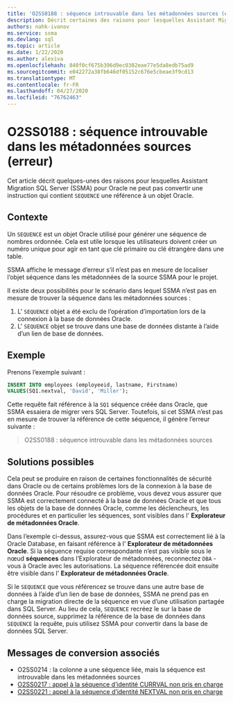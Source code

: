 ```yaml
---
title: 'O2SS0188 : séquence introuvable dans les métadonnées sources (erreur)'
description: Décrit certaines des raisons pour lesquelles Assistant Migration SQL Server (SSMA) pour Oracle ne peut pas convertir une instruction qui contient une référence à un objet de séquence Oracle.
authors: nahk-ivanov
ms.service: ssma
ms.devlang: sql
ms.topic: article
ms.date: 1/22/2020
ms.author: alexiva
ms.openlocfilehash: 840f0cf675b396d9ec0302eae77e5da8edb75ad9
ms.sourcegitcommit: e042272a38fb646df05152c676e5cbeae3f9cd13
ms.translationtype: MT
ms.contentlocale: fr-FR
ms.lasthandoff: 04/27/2020
ms.locfileid: "76762463"
---
```

# <a name="o2ss0188-sequence-not-found-in-source-metadata-error"></a>O2SS0188 : séquence introuvable dans les métadonnées sources (erreur)

Cet article décrit quelques-unes des raisons pour lesquelles Assistant Migration SQL Server (SSMA) pour Oracle ne peut pas convertir une instruction qui contient `SEQUENCE` une référence à un objet Oracle.

## <a name="background"></a>Contexte

Un `SEQUENCE` est un objet Oracle utilisé pour générer une séquence de nombres ordonnée. Cela est utile lorsque les utilisateurs doivent créer un numéro unique pour agir en tant que clé primaire ou clé étrangère dans une table.

SSMA affiche le message d’erreur s’il n’est pas en mesure de localiser l’objet séquence dans les métadonnées de la source SSMA pour le projet.

Il existe deux possibilités pour le scénario dans lequel SSMA n’est pas en mesure de trouver la séquence dans les métadonnées sources :

1. L' `SEQUENCE` objet a été exclu de l’opération d’importation lors de la connexion à la base de données Oracle.
2. L' `SEQUENCE` objet se trouve dans une base de données distante à l’aide d’un lien de base de données.

## <a name="example"></a>Exemple

Prenons l’exemple suivant :

```sql
INSERT INTO employees (employeeid, lastname, Firstname)
VALUES(SQ1.nextval, 'David', 'Miller');
```

Cette requête fait référence à la `SQ1` séquence créée dans Oracle, que SSMA essaiera de migrer vers SQL Server. Toutefois, si cet SSMA n’est pas en mesure de trouver la référence de cette séquence, il génère l’erreur suivante :

> O2SS0188 : séquence introuvable dans les métadonnées sources

## <a name="possible-remedies"></a>Solutions possibles

Cela peut se produire en raison de certaines fonctionnalités de sécurité dans Oracle ou de certains problèmes lors de la connexion à la base de données Oracle. Pour résoudre ce problème, vous devez vous assurer que SSMA est correctement connecté à la base de données Oracle et que tous les objets de la base de données Oracle, comme les déclencheurs, les procédures et en particulier les séquences, sont visibles dans l' **Explorateur de métadonnées Oracle**.

Dans l’exemple ci-dessus, assurez-vous que SSMA est correctement lié à la Oracle Database, en faisant référence à l' **Explorateur de métadonnées Oracle**. Si la séquence requise correspondante n’est pas visible sous le nœud **séquences** dans l’Explorateur de métadonnées, reconnectez `DBA` -vous à Oracle avec les autorisations. La séquence référencée doit ensuite être visible dans l' **Explorateur de métadonnées Oracle**.

Si le `SEQUENCE` que vous référencez se trouve dans une autre base de données à l’aide d’un lien de base de données, SSMA ne prend pas en charge la migration directe de la séquence en vue d’une utilisation partagée dans SQL Server. Au lieu de cela, `SEQUENCE` recréez le sur la base de données source, supprimez la référence de la base de données dans `SEQUENCE` la requête, puis utilisez SSMA pour convertir dans la base de données SQL Server.

## <a name="related-conversion-messages"></a>Messages de conversion associés

* O2SS0214 : la colonne a une séquence liée, mais la séquence est introuvable dans les métadonnées sources
* [O2SS0217 : appel à la séquence d’identité CURRVAL non pris en charge](o2ss0217.md)
* [O2SS0221 : appel à la séquence d’identité NEXTVAL non pris en charge](o2ss0221.md)
